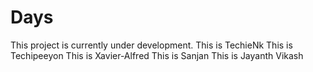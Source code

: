# Days
This project is currently under development.
This is TechieNk
This is Techipeeyon
This is Xavier-Alfred
This is Sanjan
This is Jayanth Vikash
